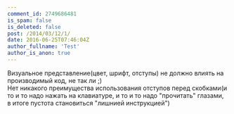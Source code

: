 ```yaml
---
comment_id: 2749686481
is_spam: false
is_deleted: false
post: /2014/03/12/1/
date: 2016-06-25T07:46:04Z
author_fullname: 'Test'
author_is_anon: true
---
```


<p>Визуальное представление(цвет, шрифт, отступы) не должно влиять на производимый код, не так ли ;)<br>Нет никакого преимущества использования отступов перед скобками(и то и то надо нажать на клавиатуре,  и то и то надо "прочитать" глазами, в итоге пустота становиться "лишнией инструкцией")</p>
